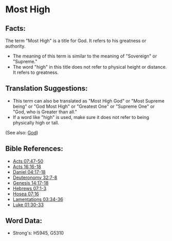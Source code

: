 # Most High #

## Facts: ##

The term "Most High" is a title for God. It refers to his greatness or authority.

* The meaning of this term is similar to the meaning of "Sovereign" or "Supreme."
* The word "high" in this title does not refer to physical height or distance. It refers to greatness.

## Translation Suggestions: ##

* This term can also be translated as "Most High God" or "Most Supreme being" or "God Most High" or "Greatest One" or "Supreme One" or "God, who is Greater than all."
* If a word like "high" is used, make sure it does not refer to being physically high or tall. 

(See also: [God](../kt/god.md))

## Bible References: ##

* [Acts 07:47-50](rc://en/tn/help/act/07/47)
* [Acts 16:16-18](rc://en/tn/help/act/16/16)
* [Daniel 04:17-18](rc://en/tn/help/dan/04/17)
* [Deuteronomy 32:7-8](rc://en/tn/help/deu/32/07)
* [Genesis 14:17-18](rc://en/tn/help/gen/14/17)
* [Hebrews 07:1-3](rc://en/tn/help/heb/07/01)
* [Hosea 07:16](rc://en/tn/help/hos/07/16)
* [Lamentations 03:34-36](rc://en/tn/help/lam/03/34)
* [Luke 01:30-33](rc://en/tn/help/luk/01/30)

## Word Data: ##

* Strong's: H5945, G5310
